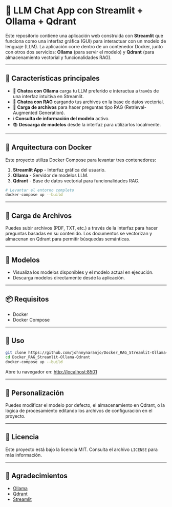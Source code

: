 # 🧠 LLM Chat App con Streamlit + Ollama + Qdrant

Este repositorio contiene una aplicación web construida con **Streamlit** que funciona como una interfaz gráfica (GUI) para interactuar con un modelo de lenguaje (LLM). La aplicación corre dentro de un contenedor Docker, junto con otros dos servicios: **Ollama** (para servir el modelo) y **Qdrant** (para almacenamiento vectorial y funcionalidades RAG).

---

## 🚀 Características principales

- 🦜 **Chatea con Ollama** carga tu LLM preferido e interactua a través de una interfaz intuitiva en Streamlit.
- 🤖 **Chatea con RAG** cargando tus archivos en la base de datos vectorial.
- 📂 **Carga de archivos** para hacer preguntas tipo RAG (Retrieval-Augmented Generation).
- ℹ️ **Consulta de información del modelo** activo.
- 📚 **Descarga de modelos** desde la interfaz para utilizarlos localmente.

---

## 🐳 Arquitectura con Docker

Este proyecto utiliza Docker Compose para levantar tres contenedores:

1. **Streamlit App** - Interfaz gráfica del usuario.
2. **Ollama** - Servidor de modelos LLM.
3. **Qdrant** - Base de datos vectorial para funcionalidades RAG.

```bash
# Levantar el entorno completo
docker-compose up --build
```

---

## 📁 Carga de Archivos

Puedes subir archivos (PDF, TXT, etc.) a través de la interfaz para hacer preguntas basadas en su contenido. Los documentos se vectorizan y almacenan en Qdrant para permitir búsquedas semánticas.

---

## 🧠 Modelos

- Visualiza los modelos disponibles y el modelo actual en ejecución.
- Descarga modelos directamente desde la aplicación.

---

## 📦 Requisitos

- Docker
- Docker Compose

---

## 📄 Uso

```bash
git clone https://github.com/johnnynaranjo/Docker_RAG_Streamlit-Ollama-Qdrant.git
cd Docker_RAG_Streamlit-Ollama-Qdrant
docker-compose up --build
```

Abre tu navegador en: [http://localhost:8501](http://localhost:8501)

---

## 🔧 Personalización

Puedes modificar el modelo por defecto, el almacenamiento en Qdrant, o la lógica de procesamiento editando los archivos de configuración en el proyecto.

---

## 📃 Licencia

Este proyecto está bajo la licencia MIT. Consulta el archivo `LICENSE` para más información.

---

## 🙌 Agradecimientos

- [Ollama](https://ollama.com/)
- [Qdrant](https://qdrant.tech/)
- [Streamlit](https://streamlit.io/)
